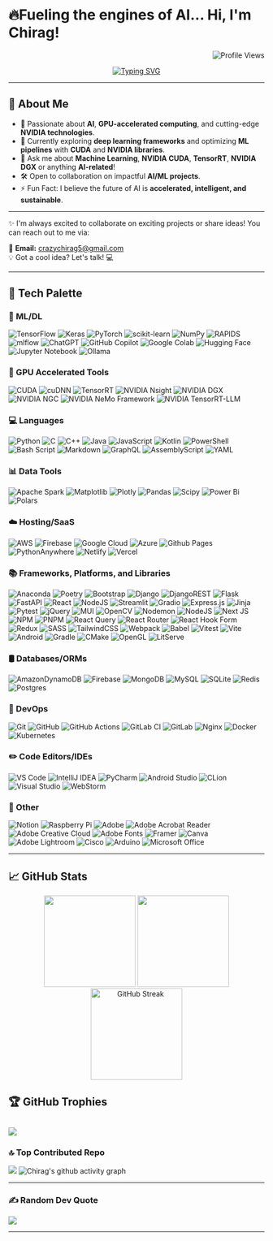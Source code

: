 # 🔥Fueling the engines of AI... Hi, I'm Chirag!
<p align="right">
  <img src="https://komarev.com/ghpvc/?username=venev-g&label=Profile%20views&color=blueviolet&style=plastic" alt="Profile Views" />
</p>
<p align="center"> 
  <a href="https://git.io/typing-svg"><img src="https://readme-typing-svg.herokuapp.com?font=Georgia&size=30&duration=2500&pause=1000&color=00FF00&center=true&vCenter=true&width=500&lines=GPU+Accelerated+AI+Engineer;NVIDIA+Tech+Stack+Expert;Machine+Learning+Architect;Open+Source+Contributor;Tech+Innovator" alt="Typing SVG" /></a>
</p>

---

## 🚀 About Me
- 🌟 Passionate about **AI**, **GPU-accelerated computing**, and cutting-edge **NVIDIA technologies**.
- 🔭 Currently exploring **deep learning frameworks** and optimizing **ML pipelines** with **CUDA** and **NVIDIA libraries**.
- 💬 Ask me about **Machine Learning**, **NVIDIA CUDA**, **TensorRT**, **NVIDIA DGX** or anything **AI-related**!
- 🛠️ Open to collaboration on impactful **AI/ML projects**.
- ⚡ Fun Fact: I believe the future of AI is **accelerated, intelligent, and sustainable**.

---



✨ I'm always excited to collaborate on exciting projects or share ideas! You can reach out to me via:  

📧 **Email:** [crazychirag5@gmail.com](mailto:crazychirag5@gmail.com)  
💡 Got a cool idea? Let's talk! 💻

---

## 🎨 Tech Palette
### 🧠 ML/DL
![TensorFlow](https://img.shields.io/badge/TensorFlow-%23FF6F00.svg?style=flat&logo=TensorFlow&logoColor=white)
![Keras](https://img.shields.io/badge/Keras-%23D00000.svg?style=flat&logo=Keras&logoColor=white)
![PyTorch](https://img.shields.io/badge/PyTorch-%23EE4C2C.svg?style=flat&logo=PyTorch&logoColor=white)
![scikit-learn](https://img.shields.io/badge/scikit--learn-%23F7931E.svg?style=flat&logo=scikit-learn&logoColor=white)
![NumPy](https://img.shields.io/badge/numpy-%23013243.svg?style=flat&logo=numpy&logoColor=white)
![RAPIDS](https://img.shields.io/badge/RAPIDS-7f3bff.svg?style=flat&logo=Rapids&logoColor=white)
![mlflow](https://img.shields.io/badge/mlflow-%23d9ead3.svg?style=plastic&logo=mlflow&logoColor=blue)
![ChatGPT](https://img.shields.io/badge/chatGPT-74aa9c?style=flat&logo=openai&logoColor=white)
![GitHub Copilot](https://img.shields.io/badge/github_copilot-8957E5?style=flat&logo=github-copilot&logoColor=white)
![Google Colab](https://img.shields.io/badge/Google%20Colab-%23F9A825.svg?style=flat&logo=googlecolab&logoColor=white)
![Hugging Face](https://img.shields.io/badge/%F0%9F%A4%97%20Hugging%20Face-Spaces-blue)
![Jupyter Notebook](https://img.shields.io/badge/jupyter-%23FA0F00.svg?style=flat&logo=jupyter&logoColor=white)
![Ollama](https://img.shields.io/badge/Ollama-%23ffffff.svg?style=flat&logo=ollama&logoColor=151515)

### 🚀 GPU Accelerated Tools
![CUDA](https://img.shields.io/badge/CUDA-2f2f2f.svg?style=flat&logo=NVIDIA&logoColor=green)
![cuDNN](https://img.shields.io/badge/cuDNN-2f2f2f.svg?style=flat&logo=NVIDIA&logoColor=green)
![TensorRT](https://img.shields.io/badge/TensorRT-2f2f2f.svg?style=flat&logo=NVIDIA&logoColor=green)
![NVIDIA Nsight](https://img.shields.io/badge/NVIDIA%20Nsight-2f2f2f.svg?style=flat&logo=NVIDIA&logoColor=green)
![NVIDIA DGX](https://img.shields.io/badge/NVIDIA%20DGX-2f2f2f.svg?style=flat&logo=NVIDIA&logoColor=green)
![NVIDIA NGC](https://img.shields.io/badge/NVIDIA%20NGC-2f2f2f.svg?style=flat&logo=NVIDIA&logoColor=green)
![NVIDIA NeMo Framework](https://img.shields.io/badge/NVIDIA%20NeMo%20Framework-2f2f2f.svg?style=flat&logo=NVIDIA&logoColor=green)
![NVIDIA TensorRT-LLM](https://img.shields.io/badge/NVIDIA%20TensorRT_LLM-2f2f2f.svg?style=flat&logo=NVIDIA&logoColor=green)

### 💻 Languages
![Python](https://img.shields.io/badge/python-3670A0?style=flat&logo=python&logoColor=ffdd54)
![C](https://img.shields.io/badge/c-%2300599C.svg?style=flat&logo=c&logoColor=white)
![C++](https://img.shields.io/badge/c++-%2300599C.svg?style=flat&logo=c%2B%2B&logoColor=white)
![Java](https://img.shields.io/badge/java-%23ED8B00.svg?style=flat&logo=openjdk&logoColor=white)
![JavaScript](https://img.shields.io/badge/javascript-%23323330.svg?style=flat&logo=javascript&logoColor=%23F7DF1E)
![Kotlin](https://img.shields.io/badge/kotlin-%237F52FF.svg?style=flat&logo=kotlin&logoColor=white)
![PowerShell](https://img.shields.io/badge/PowerShell-%235391FE.svg?style=flat&logo=powershell&logoColor=white)
![Bash Script](https://img.shields.io/badge/bash_script-%23121011.svg?style=flat&logo=gnu-bash&logoColor=white)
![Markdown](https://img.shields.io/badge/markdown-%23000000.svg?style=flat&logo=markdown&logoColor=white)
![GraphQL](https://img.shields.io/badge/-GraphQL-E10098?style=flat&logo=graphql&logoColor=white)
![AssemblyScript](https://img.shields.io/badge/Assembly%20Script-%23000000.svg?style=flat&logo=assemblyscript&logoColor=white)
![YAML](https://img.shields.io/badge/yaml-%23ffffff.svg?style=flat&logo=yaml&logoColor=151515)

### 📊 Data Tools
![Apache Spark](https://img.shields.io/badge/Apache%20Spark-FDEE21?style=flat&logo=apachespark&logoColor=black)
![Matplotlib](https://img.shields.io/badge/Matplotlib-%23ffffff.svg?style=flat&logo=matplotlib&logoColor=black)
![Plotly](https://img.shields.io/badge/Plotly-%233F4F75.svg?style=flat&logo=plotly&logoColor=white)
![Pandas](https://img.shields.io/badge/pandas-%23150458.svg?style=flat&logo=pandas&logoColor=white)
![Scipy](https://img.shields.io/badge/SciPy-%230C55A5.svg?style=flat&logo=scipy&logoColor=white)
![Power Bi](https://img.shields.io/badge/Power_BI-F2C811?style=plastic&logo=powerbi&logoColor=black)
![Polars](https://img.shields.io/badge/Polars-%23326ce5.svg?style=flat&logo=polars&logoColor=white)

### ☁️ Hosting/SaaS
![AWS](https://img.shields.io/badge/AWS-%23FF9900.svg?style=flat&logo=amazon-aws&logoColor=white)
![Firebase](https://img.shields.io/badge/firebase-%23039BE5.svg?style=flat&logo=firebase)
![Google Cloud](https://img.shields.io/badge/GoogleCloud-%234285F4.svg?style=flat&logo=google-cloud&logoColor=white)
![Azure](https://img.shields.io/badge/Azure-%230072C6.svg?style=flat&logo=microsoftazure&logoColor=white)
![Github Pages](https://img.shields.io/badge/github%20pages-121013?style=flat&logo=github&logoColor=white)
![PythonAnywhere](https://img.shields.io/badge/PythonAnywhere-%232F9FD7.svg?style=flat&logo=pythonanywhere&logoColor=151515)
![Netlify](https://img.shields.io/badge/Netlify-%23000000.svg?style=flat&logo=netlify&logoColor=#00C7B7)
![Vercel](https://img.shields.io/badge/Vercel-%23000000.svg?style=flat&logo=vercel&logoColor=white)

### 📚 Frameworks, Platforms, and Libraries
![Anaconda](https://img.shields.io/badge/Anaconda-%2344A833.svg?style=flat&logo=anaconda&logoColor=white) 
![Poetry](https://img.shields.io/badge/Poetry-%233B82F6.svg?style=flat&logo=poetry&logoColor=0B3D8D)
![Bootstrap](https://img.shields.io/badge/bootstrap-%238511FA.svg?style=flat&logo=bootstrap&logoColor=white)
![Django](https://img.shields.io/badge/django-%23092E20.svg?style=flat&logo=django&logoColor=white)
![DjangoREST](https://img.shields.io/badge/DJANGO-REST-ff1709?style=flat&logo=django&logoColor=white&color=ff1709&labelColor=gray)
![Flask](https://img.shields.io/badge/flask-%23000.svg?style=flat&logo=flask&logoColor=white)
![FastAPI](https://img.shields.io/badge/FastAPI-005571?style=flat&logo=fastapi)
![React](https://img.shields.io/badge/react-%2320232a.svg?style=flat&logo=react&logoColor=%2361DAFB)
![NodeJS](https://img.shields.io/badge/node.js-6DA55F?style=flat&logo=node.js&logoColor=white)
![Streamlit](https://img.shields.io/badge/Streamlit-%23FE4B4B.svg?style=flat&logo=streamlit&logoColor=white)
![Gradio](https://img.shields.io/badge/Gradio-%23039BE5.svg?style=flat&logo=gradio&logoColor=white)
![Express.js](https://img.shields.io/badge/express.js-%23404d59.svg?style=flat&logo=express&logoColor=%2361DAFB)
![Jinja](https://img.shields.io/badge/jinja-white.svg?style=flat&logo=jinja&logoColor=black) 
![Pytest](https://img.shields.io/badge/pytest-%23ffffff.svg?style=flat&logo=pytest&logoColor=2f9fe3)
![jQuery](https://img.shields.io/badge/jquery-%230769AD.svg?style=flat&logo=jquery&logoColor=white) 
![MUI](https://img.shields.io/badge/MUI-%230081CB.svg?style=flat&logo=mui&logoColor=white) 
![OpenCV](https://img.shields.io/badge/opencv-%23white.svg?style=flat&logo=opencv&logoColor=white) 
![Nodemon](https://img.shields.io/badge/NODEMON-%23323330.svg?style=flat&logo=nodemon&logoColor=%BBDEAD) 
![NodeJS](https://img.shields.io/badge/node.js-6DA55F?style=flat&logo=node.js&logoColor=white) 
![Next JS](https://img.shields.io/badge/Next-black?style=flat&logo=next.js&logoColor=white)
![NPM](https://img.shields.io/badge/NPM-%23CB3837.svg?style=flat&logo=npm&logoColor=white) 
![PNPM](https://img.shields.io/badge/pnpm-%234a4a4a.svg?style=flat&logo=pnpm&logoColor=f69220)
![React Query](https://img.shields.io/badge/-React%20Query-FF4154?style=flat&logo=react%20query&logoColor=white) 
![React Router](https://img.shields.io/badge/React_Router-CA4245?style=flat&logo=react-router&logoColor=white) 
![React Hook Form](https://img.shields.io/badge/React%20Hook%20Form-%23EC5990.svg?style=flat&logo=reacthookform&logoColor=white) 
![Redux](https://img.shields.io/badge/redux-%23593d88.svg?style=flat&logo=redux&logoColor=white)
![SASS](https://img.shields.io/badge/SASS-hotpink.svg?style=flat&logo=SASS&logoColor=white)
![TailwindCSS](https://img.shields.io/badge/tailwindcss-%2338B2AC.svg?style=flat&logo=tailwind-css&logoColor=white) 
![Webpack](https://img.shields.io/badge/webpack-%238DD6F9.svg?style=flat&logo=webpack&logoColor=black) 
![Babel](https://img.shields.io/badge/Babel-F9DC3e?style=flat&logo=babel&logoColor=black)
![Vitest](https://img.shields.io/badge/-Vitest-252529?style=flat&logo=vitest&logoColor=FCC72B)
![Vite](https://img.shields.io/badge/vite-%23646CFF.svg?style=flat&logo=vite&logoColor=white)
![Android](https://img.shields.io/badge/Android-3DDC84?style=flat&logo=android&logoColor=white)
![Gradle](https://img.shields.io/badge/Gradle-02303A.svg?style=flat&logo=Gradle&logoColor=white)
![CMake](https://img.shields.io/badge/CMake-%23008FBA.svg?style=flat&logo=cmake&logoColor=white)
![OpenGL](https://img.shields.io/badge/OpenGL-%23FFFFFF.svg?style=flat&logo=opengl)
![LitServe](https://img.shields.io/badge/⚡LitServe-9369f5.svg?style=flat&logo=litserve&logoColor=green)

### 🛢️ Databases/ORMs
![AmazonDynamoDB](https://img.shields.io/badge/Amazon%20DynamoDB-4053D6?style=flat&logo=Amazon%20DynamoDB&logoColor=white)
![Firebase](https://img.shields.io/badge/firebase-a08021?style=flat&logo=firebase&logoColor=ffcd34) 
![MongoDB](https://img.shields.io/badge/MongoDB-%234ea94b.svg?style=flat&logo=mongodb&logoColor=white) 
![MySQL](https://img.shields.io/badge/mysql-4479A1.svg?style=flat&logo=mysql&logoColor=white) 
![SQLite](https://img.shields.io/badge/sqlite-%2307405e.svg?style=flat&logo=sqlite&logoColor=white) 
![Redis](https://img.shields.io/badge/redis-%23DD0031.svg?style=flat&logo=redis&logoColor=white)
![Postgres](https://img.shields.io/badge/postgres-%23316192.svg?style=flat&logo=postgresql&logoColor=white)

### 🔄 DevOps
![Git](https://img.shields.io/badge/git-%23F05033.svg?style=flat&logo=git&logoColor=white)
![GitHub](https://img.shields.io/badge/github-%23121011.svg?style=flat&logo=github&logoColor=white)
![GitHub Actions](https://img.shields.io/badge/github%20actions-%232671E5.svg?style=flat&logo=githubactions&logoColor=white)
![GitLab CI](https://img.shields.io/badge/gitlab%20CI-%23181717.svg?style=flat&logo=gitlab&logoColor=white) 
![GitLab](https://img.shields.io/badge/gitlab-%23181717.svg?style=flat&logo=gitlab&logoColor=white)
![Nginx](https://img.shields.io/badge/nginx-%23009639.svg?style=flat&logo=nginx&logoColor=white)
![Docker](https://img.shields.io/badge/docker-%230db7ed.svg?style=flat&logo=docker&logoColor=white)
![Kubernetes](https://img.shields.io/badge/kubernetes-%23326ce5.svg?style=flat&logo=kubernetes&logoColor=white)

### ✏️ Code Editors/IDEs
![VS Code](https://img.shields.io/badge/Visual%20Studio%20Code-%23007ACC.svg?style=flat&logo=Visual%20Studio%20Code&logoColor=white)
![IntelliJ IDEA](https://img.shields.io/badge/IntelliJIDEA-000000.svg?style=flat&logo=intellij-idea&logoColor=white)
![PyCharm](https://img.shields.io/badge/pycharm-143?style=flat&logo=pycharm&logoColor=black&color=black&labelColor=green)
![Android Studio](https://img.shields.io/badge/Android%20Studio-346ac1?style=flat&logo=android%20studio&logoColor=white)
![CLion](https://img.shields.io/badge/CLion-black?style=flat&logo=clion&logoColor=white)
![Visual Studio](https://img.shields.io/badge/Visual%20Studio-5C2D91.svg?style=flat&logo=visual-studio&logoColor=white)
![WebStorm](https://img.shields.io/badge/webstorm-143?style=flat&logo=webstorm&logoColor=white&color=black)


### 🌟 Other
![Notion](https://img.shields.io/badge/Notion-%23000000.svg?style=flat&logo=notion&logoColor=white)
![Raspberry Pi](https://img.shields.io/badge/-Raspberry_Pi-C51A4A?style=flat&logo=Raspberry-Pi)
![Adobe](https://img.shields.io/badge/Adobe-%23FF0000.svg?style=flat&logo=adobe&logoColor=white) 
![Adobe Acrobat Reader](https://img.shields.io/badge/Adobe%20Acrobat%20Reader-EC1C24.svg?style=flat&logo=Adobe%20Acrobat%20Reader&logoColor=white) 
![Adobe Creative Cloud](https://img.shields.io/badge/Adobe%20Creative%20Cloud-DA1F26.svg?style=flat&logo=Adobe%20Creative%20Cloud&logoColor=white)
![Adobe Fonts](https://img.shields.io/badge/Adobe%20Fonts-000B1D.svg?style=flat&logo=Adobe%20Fonts&logoColor=white) 
![Framer](https://img.shields.io/badge/Framer-black?style=flat&logo=framer&logoColor=blue) 
![Canva](https://img.shields.io/badge/Canva-%2300C4CC.svg?style=flat&logo=Canva&logoColor=white)
![Adobe Lightroom](https://img.shields.io/badge/Adobe%20Lightroom-31A8FF.svg?style=flat&logo=Adobe%20Lightroom&logoColor=white)
![Cisco](https://img.shields.io/badge/cisco-%23049fd9.svg?style=flat&logo=cisco&logoColor=black)
![Arduino](https://img.shields.io/badge/-Arduino-00979D?style=flat&logo=Arduino&logoColor=white)
![Microsoft Office](https://img.shields.io/badge/Microsoft_Office-D83B01?style=flat&logo=microsoft-office&logoColor=white)



---

## 📈 GitHub Stats
<p align="center">
  <img height="180em" src="https://github-readme-stats-eight-theta.vercel.app/api?username=venev-g&show_icons=true&theme=synthwave&include_all_commits=true&count_private=true"/>
  <img height="180em" src="https://github-readme-stats-eight-theta.vercel.app/api/top-langs/?username=venev-g&layout=compact&langs_count=10&theme=synthwave"/>
  <img height="180em" src="https://github-readme-streak-stats.herokuapp.com/?user=venev-g&theme=tokyonight&hide_border=false" alt="GitHub Streak" />
</p>



## 🏆 GitHub Trophies

![](https://github-profile-trophy.vercel.app/?username=venev-g&theme=radical&no-frame=false&no-bg=false&margin-w=4)
---
### 🔝 Top Contributed Repo

![](https://github-contributor-stats.vercel.app/api?username=venev-g&limit=6&theme=synthwave&combine_all_yearly_contributions=true)
![Chirag's github activity graph](https://github-readme-activity-graph.vercel.app/graph?username=venev-g&custom_title=Chirag's%20GitHub%20Activity%20Graph&layout=compact&bg_color=0D1117&color=f222ff&line=8c1eff&point=f222ff&area_color=FFFFFF&title_color=FFFFFF&area=true)

---
<!--## 🌟 Achievements & Badges
[![Holopin Board](https://holopin.me/yourname)](https://holopin.io/@yourname)
-->
### ✍️ Random Dev Quote

![](https://quotes-github-readme.vercel.app/api?type=horizontal&theme=radical)

---
